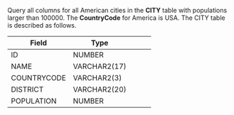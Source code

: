 Query all columns for all American cities in the **CITY** table with populations larger than 100000. The **CountryCode** for America is USA. The CITY table is described as follows.

| Field  | Type  |   |   |   |
|---|---|---|---|---|
| ID  | NUMBER  |   |   |   |
| NAME  | VARCHAR2(17)  |   |   |   |
| COUNTRYCODE  | VARCHAR2(3)  |   |   |   |
| DISTRICT  | VARCHAR2(20)  |   |   |   |
| POPULATION  | NUMBER  |   |   |   |

